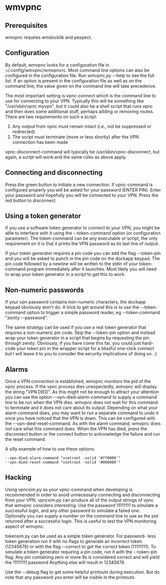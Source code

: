 # wmvpnc

## Prerequisites

wmvpnc requires wmdocklib and pexpect.

## Configuration

By default, wmvpnc looks for a configuration file in
~/.config/wmvpnc/wmvpncrc.
Most command line options can also be configured in the configuration
file. Run wmvpnc.py --help to see the full list. If an option is
present in the configuration file as well as on the command line, the
value given on the command line will take precedence.

The most important setting is vpnc-connect which is the command line
to use for connecting to your VPN. Typically this will be something
like "/usr/sbin/vpnc myvpn", but it could also be a shell script that
runs vpnc and then does some additional stuff, perhaps adding or
removing routes. There are two requirements on such a script:
1. Any output from vpnc must remain intact (i.e., not be suppressed
or redirected)
2. The script must terminate (more or less shortly) after the VPN
connection has been made

vpnc-disconnect-command will typically be /usr/sbin/vpnc-disconnect,
but again, a script will work and the same rules as above apply.

## Connecting and disconnecting

Press the green button to initiate a new connection. If vpnc-command
is configured properly you will be asked for your password (ENTER
PIN). Enter your password and hopefully you will be connected to your
VPN. Press the red button to disconnect.

## Using a token generator

If you use a software token generator to connect to your VPN, you
might be able to interface with it using the --token-command option
(or configuration parameter). The token-command can be any executable
or script, the only requirement on it is that it prints the VPN
password as its last line of output.

If your token generator requires a pin code you can add the flag
--token-pin and you will be asked to punch in the pin code on the
dockapp keypad. The pin code followed by a newline will be written to
the stdin of your token-command program immediately after it
launches. Most likely you will need to wrap your token generator in a
script to get this to work.

## Non-numeric passwords

If your vpn password contains non-numeric characters, the dockapp
keypad obviously won't do. A trick to get around this is to use
the --token-command option to trigger a simple password reader, eg
--token-command "zenity --password".

The same strategy can be used if you use a real token generator that
requires a non-numeric pin code. Skip the --token-pin option and
instead wrap your token generator in a script that begins by
requesting the pin through zenity. Obviously, if you have come this
far, you could just hard-code your token pin in the wrapper script
for a blissful one-click connect but I will leave it to you to
consider the security implications of doing so. :)

## Alarms

Once a VPN connection is established, wmvpnc monitors the pid of the
vpnc process. If the vpnc process dies unexpectedly, wmvpnc will
display the string "VPN DIED". As this might not be enough to attract
your attention you can use the option --vpn-died-alarm-command to
supply a command line to be run when the VPN dies. wmvpnc does not
wait for this command to terminate and it does not care about its
output. Depending on what your alarm command does, you may want to
run a separate command to undo it once you have noticed that the VPN
is down. This can be configured with the --vpn-died-reset-command.
As with the alarm command, wmvpnc does not care what this command
does. When the VPN has died, press the disconnect button or the
connect button to acknowledge the failure and run the reset command.

A silly example of how to use these options:
```
--vpn-died-alarm-command "xsetroot -solid '#ff0000'"
--vpn-died-reset-command "xsetroot -solid '#000000'"
```

## Hacking

Using vpncsim.py as your vpnc-command when developing is recommended
in order to avoid unnecessary connecting and disconnecting from your
VPN. vpncsim.py can produce all of the output strings of vpnc that
wmvpnc considers interesting. Use the password 11111111 to simulate
a successful login, and any other password to simulate a failed one.
Optionally you can supply a number on the command line to use as the
pid returned after a successful login. This is useful to test the VPN
monitoring aspect of wmvpnc.

tokensim.py can be used as a simple token generator. For password-
less token generation run it with no flags to generate an incorrect
token (12345678) or with the flag --correct to get the correct
token (11111111). To simulate a token generator requiring a pin code,
run it with the --token-pin flag. Any pin containing zero or more
9s is considered correct and will yield the 11111111 password
Anything else will result in 12345678.

Use the --debug flag to get some helpful printouts during execution.
But do note that any password you enter will be visible in the
printouts.
